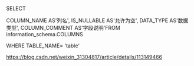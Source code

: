 SELECT

COLUMN_NAME AS'列名',
IS_NULLABLE AS'允许为空',
DATA_TYPE AS'数据类型',
COLUMN_COMMENT AS'字段说明'FROM information_schema.COLUMNS

WHERE TABLE_NAME= 'table'


https://blog.csdn.net/weixin_31304817/article/details/113149466
